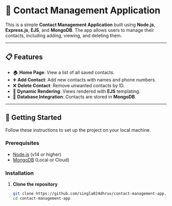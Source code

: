 # 🌟 Contact Management Application

This is a simple **Contact Management Application** built using **Node.js**, **Express.js**, **EJS**, and **MongoDB**. The app allows users to manage their contacts, including adding, viewing, and deleting them.

---

## 📋 Features

- 🏠 **Home Page**: View a list of all saved contacts.  
- ➕ **Add Contact**: Add new contacts with names and phone numbers.  
- ❌ **Delete Contact**: Remove unwanted contacts by ID.  
- 🎨 **Dynamic Rendering**: Views rendered with **EJS** templating.  
- 💾 **Database Integration**: Contacts are stored in **MongoDB**.

---

## 🚀 Getting Started

Follow these instructions to set up the project on your local machine.  

### **Prerequisites**
- [Node.js](https://nodejs.org/) (v14 or higher)  
- [MongoDB](https://www.mongodb.com/) (Local or Cloud)

### **Installation**

1. **Clone the repository**  
   ```bash
   git clone https://github.com/singla024dhruv/contact-management-app.git
   cd contact-management-app

